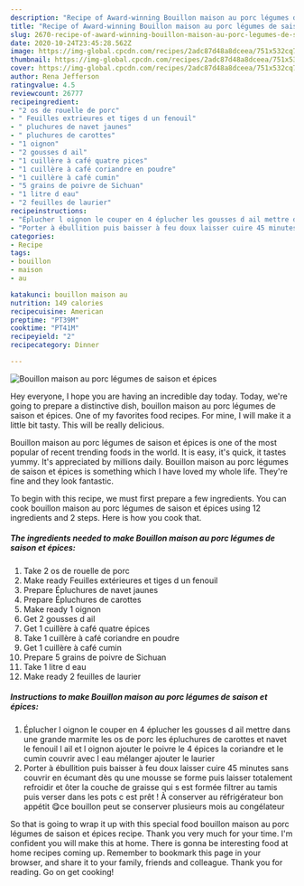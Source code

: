 ```yaml
---
description: "Recipe of Award-winning Bouillon maison au porc légumes de saison et épices"
title: "Recipe of Award-winning Bouillon maison au porc légumes de saison et épices"
slug: 2670-recipe-of-award-winning-bouillon-maison-au-porc-legumes-de-saison-et-epices
date: 2020-10-24T23:45:28.562Z
image: https://img-global.cpcdn.com/recipes/2adc87d48a8dceea/751x532cq70/bouillon-maison-au-porc-legumes-de-saison-et-epices-photo-principale-de-la-recette.jpg
thumbnail: https://img-global.cpcdn.com/recipes/2adc87d48a8dceea/751x532cq70/bouillon-maison-au-porc-legumes-de-saison-et-epices-photo-principale-de-la-recette.jpg
cover: https://img-global.cpcdn.com/recipes/2adc87d48a8dceea/751x532cq70/bouillon-maison-au-porc-legumes-de-saison-et-epices-photo-principale-de-la-recette.jpg
author: Rena Jefferson
ratingvalue: 4.5
reviewcount: 26777
recipeingredient:
- "2 os de rouelle de porc"
- " Feuilles extrieures et tiges d un fenouil"
- " pluchures de navet jaunes"
- " pluchures de carottes"
- "1 oignon"
- "2 gousses d ail"
- "1 cuillère à café quatre pices"
- "1 cuillère à café coriandre en poudre"
- "1 cuillère à café cumin"
- "5 grains de poivre de Sichuan"
- "1 litre d eau"
- "2 feuilles de laurier"
recipeinstructions:
- "Éplucher l oignon le couper en 4 éplucher les gousses d ail mettre dans une grande marmite les os de porc les épluchures de carottes et navet le fenouil l ail et l oignon ajouter le poivre le 4 épices la coriandre et le cumin couvrir avec l eau mélanger ajouter le laurier"
- "Porter à ébullition puis baisser à feu doux laisser cuire 45 minutes sans couvrir en écumant dès qu une mousse se forme puis laisser totalement refroidir et ôter la couche de graisse qui s est formée filtrer au tamis puis verser dans les pots c est prêt ! À conserver au réfrigérateur bon appétit 😋ce bouillon peut se conserver plusieurs mois au congélateur"
categories:
- Recipe
tags:
- bouillon
- maison
- au

katakunci: bouillon maison au 
nutrition: 149 calories
recipecuisine: American
preptime: "PT39M"
cooktime: "PT41M"
recipeyield: "2"
recipecategory: Dinner

---
```



![Bouillon maison au porc légumes de saison et épices](https://img-global.cpcdn.com/recipes/2adc87d48a8dceea/751x532cq70/bouillon-maison-au-porc-legumes-de-saison-et-epices-photo-principale-de-la-recette.jpg)

Hey everyone, I hope you are having an incredible day today. Today, we're going to prepare a distinctive dish, bouillon maison au porc légumes de saison et épices. One of my favorites food recipes. For mine, I will make it a little bit tasty. This will be really delicious.



Bouillon maison au porc légumes de saison et épices is one of the most popular of recent trending foods in the world. It is easy, it's quick, it tastes yummy. It's appreciated by millions daily. Bouillon maison au porc légumes de saison et épices is something which I have loved my whole life. They're fine and they look fantastic.


To begin with this recipe, we must first prepare a few ingredients. You can cook bouillon maison au porc légumes de saison et épices using 12 ingredients and 2 steps. Here is how you cook that.

<!--inarticleads1-->

##### The ingredients needed to make Bouillon maison au porc légumes de saison et épices:

1. Take 2 os de rouelle de porc
1. Make ready  Feuilles extérieures et tiges d un fenouil
1. Prepare  Épluchures de navet jaunes
1. Prepare  Épluchures de carottes
1. Make ready 1 oignon
1. Get 2 gousses d ail
1. Get 1 cuillère à café quatre épices
1. Take 1 cuillère à café coriandre en poudre
1. Get 1 cuillère à café cumin
1. Prepare 5 grains de poivre de Sichuan
1. Take 1 litre d eau
1. Make ready 2 feuilles de laurier




<!--inarticleads2-->

##### Instructions to make Bouillon maison au porc légumes de saison et épices:

1. Éplucher l oignon le couper en 4 éplucher les gousses d ail mettre dans une grande marmite les os de porc les épluchures de carottes et navet le fenouil l ail et l oignon ajouter le poivre le 4 épices la coriandre et le cumin couvrir avec l eau mélanger ajouter le laurier
1. Porter à ébullition puis baisser à feu doux laisser cuire 45 minutes sans couvrir en écumant dès qu une mousse se forme puis laisser totalement refroidir et ôter la couche de graisse qui s est formée filtrer au tamis puis verser dans les pots c est prêt ! À conserver au réfrigérateur bon appétit 😋ce bouillon peut se conserver plusieurs mois au congélateur




So that is going to wrap it up with this special food bouillon maison au porc légumes de saison et épices recipe. Thank you very much for your time. I'm confident you will make this at home. There is gonna be interesting food at home recipes coming up. Remember to bookmark this page in your browser, and share it to your family, friends and colleague. Thank you for reading. Go on get cooking!
